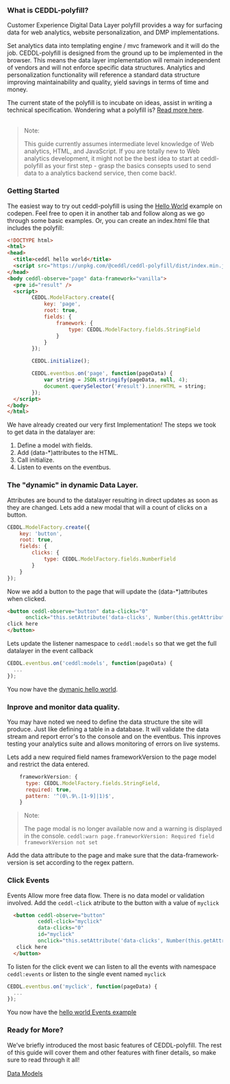 
### What is CEDDL-polyfill?

Customer Experience Digital Data Layer polyfill provides a way for surfacing data for web analytics, website personalization, and DMP implementations.

Set analytics data into templating engine / mvc framework and it will do the job. CEDDL-polyfill is designed from the ground up to be implemented in the browser. This means the data layer implementation will remain independent of vendors and will not enforce specific data structures. Analytics and personalization functionality will reference a standard data structure improving maintainability and quality, yield savings in terms of time and money.

The current state of the polyfill is to incubate on ideas, assist in writing a technical specification. Wondering what a polyfill is? <a href="https://www.w3.org/2001/tag/doc/polyfills/">Read more here</a>.
<br /><br />


> Note:
>
> This guide currently assumes intermediate level knowledge of Web analytics, HTML, and JavaScript. If you are totally new to Web analytics development, it might not be the best idea to start at ceddl-polyfill as your first step - grasp the basics consepts used to send data to a analytics backend service, then come back!.

### Getting Started

The easiest way to try out ceddl-polyfill is using the <a href="https://codepen.io/broekema/pen/PdgQqv?editors=1010#0">Hello World</a> example on codepen. Feel free to open it in another tab and follow along as we go through some basic examples. Or, you can create an index.html file that includes the polyfill:

```html
<!DOCTYPE html>
<html>
<head>
  <title>ceddl hello world</title>
  <script src="https://unpkg.com/@ceddl/ceddl-polyfill/dist/index.min.js"></script>
</head>
<body ceddl-observe="page" data-framework="vanilla">
  <pre id="result" />
  <script>
        CEDDL.ModelFactory.create({
            key: 'page',
            root: true,
            fields: {
                framework: {
                    type: CEDDL.ModelFactory.fields.StringField
                }
            }
        });

        CEDDL.initialize();

        CEDDL.eventbus.on('page', function(pageData) {
            var string = JSON.stringify(pageData, null, 4);
            document.querySelector('#result').innerHTML = string;
        });
  </script>
</body>
</html>
```

We have already created our very first Implementation! The steps we took to get data in the datalayer are:

1. Define a model with fields.
2. Add (data-*)attributes to the HTML.
3. Call initialize.
4. Listen to events on the eventbus.

### The "dynamic" in dynamic Data Layer.

Attributes are bound to the datalayer resulting in direct updates as soon as they are changed. Lets add a new modal that will a count of clicks on a button.

```js
CEDDL.ModelFactory.create({
    key: 'button',
    root: true,
    fields: {
        clicks: {
            type: CEDDL.ModelFactory.fields.NumberField
        }
    }
});
```

Now we add a button to the page that will update the (data-*)attributes when clicked.

```html
<button ceddl-observe="button" data-clicks="0"
      onclick="this.setAttribute('data-clicks', Number(this.getAttribute('data-clicks')) + 1);">
click here
</button>
```

Lets update the listener namespace to `ceddl:models` so that we get the full datalayer in the event callback

```js
CEDDL.eventbus.on('ceddl:models', function(pageData) {
  ...
});
```
You now have the <a href="https://codepen.io/broekema/pen/yxrvJV?editors=1010#0">dymanic hello world</a>.

### Inprove and monitor data quality.

You may have noted we need to define the data structure the site will produce. Just like defining a table in a database. It will validate the data stream and report error's to the console and on the eventbus. This inproves testing your analytics suite and allows monitoring of errors on live systems.

Lets add a new required field names frameworkVersion to the page model and restrict the data entered.

```js
    frameworkVersion: {
      type: CEDDL.ModelFactory.fields.StringField,
      required: true,
      pattern: '^(0\.9\.[1-9]|1)$',
    }
```

> Note:
>
> The page modal is no longer available now and a warning is displayed in the console. `ceddl:warn page.frameworkVersion: Required field frameworkVersion not set`

Add the data attribute to the page and make sure that the data-framework-version is set according to the regex pattern.

### Click Events

Events Allow more free data flow. There is no data model or validation involved. Add the `ceddl-click` atribute to the button with a value of `myclick`

```HTML
  <button ceddl-observe="button"
          ceddl-click="myclick"
          data-clicks="0"
          id="myclick"
          onclick="this.setAttribute('data-clicks', Number(this.getAttribute('data-clicks')) + 1);">
   click here
  </button>
```

To listen for the click event we can listen to all the events with namespace `ceddl:events` or listen to the single event named `myclick`

```js
CEDDL.eventbus.on('myclick', function(pageData) {
  ...
});
```

You now have the <a href="https://codepen.io/broekema/pen/qMwxew?editors=1010#0">hello world Events example</a>

### Ready for More?
We’ve briefly introduced the most basic features of CEDDL-polyfill. The rest of this guide will cover them and other features with finer details, so make sure to read through it all!

<div class="text-right">
<a style="display: inline-block; margin-bottom: 20px; line-height:20px;" href="/data-models">Data Models <i class="icon-arrow-right"></i></a>
</div>

